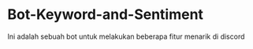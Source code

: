 # Bot-Keyword-and-Sentiment
Ini adalah sebuah bot untuk melakukan beberapa fitur menarik di discord 
